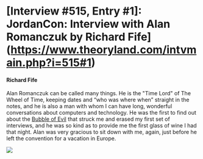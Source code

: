 # [Interview #515, Entry #1]: JordanCon: Interview with Alan Romanczuk by Richard Fife](https://www.theoryland.com/intvmain.php?i=515#1)

#### Richard Fife

Alan Romanczuk can be called many things. He is the "Time Lord" of The Wheel of Time, keeping dates and “who was where when” straight in the notes, and he is also a man with whom I can have long, wonderful conversations about computers and technology. He was the first to find out about the
[Bubble of Evil](http://www.tor.com/blogs/2010/04/recap-of-jordancon-ii-aka-the-sean-con-invasion)
that struck me and erased my first set of interviews, and he was so kind as to provide me the first glass of wine I had that night. Alan was very gracious to sit down with me, again, just before he left the convention for a vacation in Europe.

![](http://www.tor.com/images/stories/blogs/10_05/JordanCon-Alan2.jpg)

